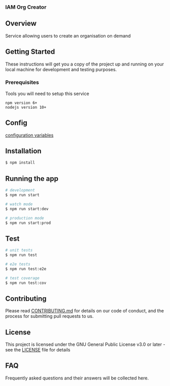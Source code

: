 ### IAM Org Creator

## Overview

Service allowing users to create an organisation on demand

## Getting Started

These instructions will get you a copy of the project up and running on your local machine for development and testing purposes.

### Prerequisites

Tools you will need to setup this service

```
npm version 6+
nodejs version 10+
```

## Config

[configuration variables](scr/doc/config.md)

## Installation

```bash
$ npm install
```

## Running the app

```bash
# development
$ npm run start

# watch mode
$ npm run start:dev

# production mode
$ npm run start:prod
```

## Test

```bash
# unit tests
$ npm run test

# e2e tests
$ npm run test:e2e

# test coverage
$ npm run test:cov
```

## Contributing

Please read [CONTRIBUTING.md](https://gist.github.com/PurpleBooth/b24679402957c63ec426) for details on our code of conduct, and the process for submitting pull requests to us.

## License

This project is licensed under the GNU General Public License v3.0 or later - see the [LICENSE](LICENSE) file for details

## FAQ

Frequently asked questions and their answers will be collected here.

